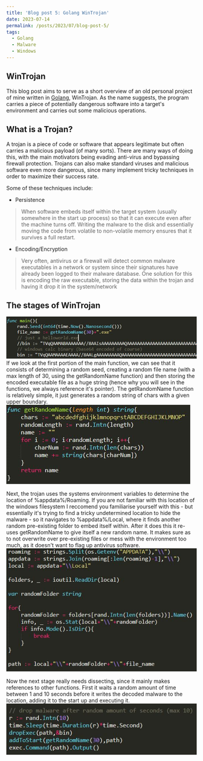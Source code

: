 ```yaml
---
title: 'Blog post 5: Golang WinTrojan'
date: 2023-07-14
permalink: /posts/2023/07/blog-post-5/
tags:
  - Golang
  - Malware
  - Windows
---
```



WinTrojan
------

This blog post aims to serve as a short overview of an old personal project of mine written in [Golang](https://go.dev/), WinTrojan.
As the name suggests, the program carries a piece of potentially dangerous software into a target's environment and carries out some malicious operations.


What is a Trojan?
------

A trojan is a piece of code or software that appears legitimate but often carries a malicious payload (of many sorts). There are many ways of doing this, with the main motivators being evading anti-virus and bypassing firewall protection. 
Trojans can also make standard viruses and malicious software even more dangerous, since many implement tricky techniques in order to maximize their success rate.

Some of these techniques include:
+ Persistence

> When software embeds itself within the target system (usually somewhere in the start up process) so that it can execute even after the machine turns off. Writing the malware to the disk and essentially moving the code from volatile to non-volatile memory ensures that it survives a full restart.

+ Encoding/Encryption

> Very often, antivirus or a firewall will detect common malware executables in a network or system since their signatures have already been logged to their malware database. One solution for this is encoding the raw executable, storing the data within the trojan and having it drop it in the system/network

The stages of WinTrojan
------

![Intro to main](/images/wintrojanCap1.JPG)
If we look at the first portion of the main function, we can see that it consists of determining a random seed, creating a random file name (with a max length of 30, using the getRandomName function) and then storing the encoded executable file as a huge string (hence why you will see in the functions, we always reference it's pointer).
The getRandomName function is relatively simple, it just generates a random string of chars with a given upper boundary.
![getRandomName](/images/wintrojanCap2.JPG)

Next, the trojan uses the systems environment variables to determine the location of %appdata%/Roaming. If you are not familiar with this location of the windows filesystem I reccomend you familiarise yourself with this - but essentially it's trying to find a tricky undetermined location to hide the malware - so it navigates to %appdata%/Local,
where it finds another random pre-existing folder to embed itself within. After it does this it re-uses getRandomName to give itself a new random name.
It makes sure as to not overwrite over pre-existing files or mess with the environment too much, as it doesn't want to flag up antivirus software.
![randomFolder](/images/wintrojanCap3.JPG)

Now the next stage really needs dissecting, since it mainly makes references to other functions. First it waits a random amount of time between 1 and 10 seconds before it writes the decoded malware to the location, adding it to the start up and executing it.
![Last stage of main](/images/wintrojanCap4.JPG)
